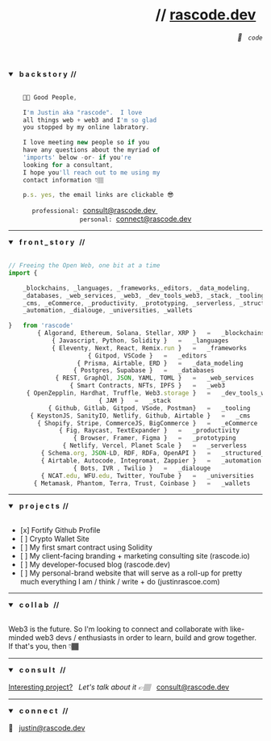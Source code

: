 <header>
	<h1 align="right">// <a href="https://rascode.dev">rascode.dev</a> &nbsp;</h1>
	<p align="right"> <em> 🧡 &nbsp; <code>code</code></em> </p>
</header>

<section class="backstory">
<details open>
	<summary><strong> &nbsp; b a c k s t o r y &nbsp;// </strong> </summary>
	
<br/>
	
```js 
	👋🏽 Good People,
			
	I'm Justin aka "rascode".  I love 
	all things web + web3 and I'm so glad 
	you stopped by my online labratory.  
	
	I love meeting new people so if you 
	have any questions about the myriad of 
	'imports' below -or- if you're 
	looking for a consultant, 
	I hope you'll reach out to me using my 
	contact information 👇🏽 
	
	p.s. yes, the email links are clickable 😎

```
<div align="center">
<code>professional:</code>&nbsp;&nbsp;<a href="mailto:consult@rascode.dev?subject=1:1 Consultation via Github">consult@rascode.dev </a>
&nbsp;&nbsp;&nbsp;&nbsp;&nbsp;&nbsp;&nbsp;&nbsp;&nbsp;&nbsp;&nbsp;&nbsp;&nbsp;&nbsp;&nbsp;&nbsp;&nbsp;&nbsp;&nbsp;&nbsp;
&nbsp;&nbsp;&nbsp;&nbsp;&nbsp;&nbsp;&nbsp;&nbsp;&nbsp;&nbsp;&nbsp;&nbsp;&nbsp;&nbsp;&nbsp;&nbsp;&nbsp;&nbsp;&nbsp;&nbsp;
<code>personal:</code>&nbsp;&nbsp;<a href="mailto:connect@rascode.dev?subject=1:1 New Github Connection">connect@rascode.dev</a>
</details>
	
</section><!--end backstory-->
</div>

<hr/>

<section class="front_story">
	<details open>
		<summary> <strong> &nbsp; f r o n t _ s t o r y &nbsp; // </strong></summary>
	<br/>
	
```js
// Freeing the Open Web, one bit at a time
import {
		
    _blockchains, _languages, _frameworks,_editors, _data_modeling, 
    _databases, _web_services, _web3, _dev_tools_web3, _stack, _tooling, 
    _cms, _eCommerce, _productivity, _prototyping, _serverless, _structured_data, 
    _automation, _dialouge, _universities, _wallets
		
}   from 'rascode'	
	    { Algorand, Ethereum, Solana, Stellar, XRP }   =   _blockchains
			{ Javascript, Python, Solidity }   =   _languages
 		    { Eleventy, Next, React, Remix.run }   =   _frameworks
				      { Gitpod, VSCode }   =   _editors
			       { Prisma, Airtable, ERD }   =   _data_modeling
  			  	  { Postgres, Supabase }   =   _databases
		     { REST, GraphQl, JSON, YAML, TOML }   =   _web_services
	     		 { Smart Contracts, NFTs, IPFS }   =   _web3
  	 { OpenZepplin, Hardhat, Truffle, Web3.storage }   =   _dev_tools_web3
						 { JAM }   =   _stack
	       { Github, Gitlab, Gitpod, VSode, Postman}   =   _tooling
      { KeystonJS, SanityIO, Netlify, Github, Airtable }   =   _cms
	    { Shopify, Stripe, CommerceJS, BigCommerce }   =   _eCommerce
			  { Fig, Raycast, TextExpander }   =   _productivity
			      { Browser, Framer, Figma }   =   _prototyping
		       { Netlify, Vercel, Planet Scale }   =   _serverless 
	     { Schema.org, JSON-LD, RDF, RDFa, OpenAPI }   =   _structured_data
	     { Airtable, Autocode, Integromat, Zappier }   =   _automation
				  { Bots, IVR , Twilio }   =   _dialouge
		 { NCAT.edu, WFU.edu, Twitter, YouTube }   =   _universities
	   { Metamask, Phantom, Terra, Trust, Coinbase }   =   _wallets
```
</details>
</section><!-- end about section-->	

<hr>
	
<section class="building">
  <details open>
	  <summary><strong> &nbsp; p r o j e c t s &nbsp;//</strong> </summary>
    <br/>  
    <ul>
	<li>[x] Fortify Github Profile</li>
	<li>[ ] Crypto Wallet Site</li>
	<li>[ ] My first smart contract using Solidity</li>
      	<li>[ ] My client-facing branding + marketing consulting site (rascode.io)</li>
      	<li>[ ] My developer-focused blog (rascode.dev)</li>
      	<li>[ ] My personal-brand website that will serve as a roll-up for pretty much everything I am / think / write + do (justinrascoe.com)</li>
    </ul>
	  
  </details>
</section> <!-- end building section-->
	
<hr>
	
<section class="collab">
	<details open>
		<summary><strong> &nbsp;  c o l l a b &nbsp; //</strong> </summary>
		<br/>
		<p>Web3 is the future.  So I'm looking to connect and collaborate with like-minded web3 devs / enthusiasts in order to learn, build and grow together.  If that's you, then 👇🏾 </p>
	</details>
</section><!--end collab section-->
	
<hr>

<section class="consult">
	<details open>
  		<summary><strong> &nbsp; c o n s u l t &nbsp; // </strong></summary>
  		<br/>
		<ins>Interesting project?</ins> &nbsp; <em>Let's talk about it 👉🏽 &nbsp; </em> <a href="mailto:consult@rascode.dev?subject=1:1 Consulting :: Gitlab Inquiry">consult@rascode.dev</a>
		</details>
</section>

<hr>
	
<section class="connect">
	<details open>
  		<summary><strong> &nbsp; c o n n e c t &nbsp; // </strong></summary>
  		<br/>
  		📧 &nbsp; <a href="mailto:justin@rascode.dev?subject=New Github Connection">justin@rascode.dev</a>
		</details>
</section><!--end contact-->

